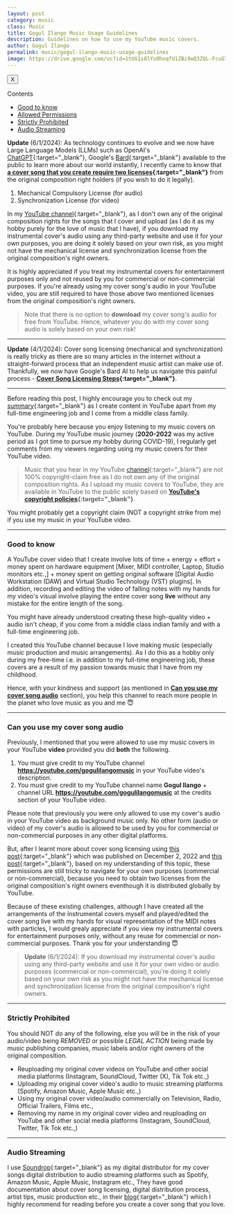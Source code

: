 ```yaml
---
layout: post
category: music
class: Music
title: Gogul Ilango Music Usage Guidelines
description: Guidelines on how to use my YouTube music covers. 
author: Gogul Ilango
permalink: music/gogul-ilango-music-usage-guidelines
image: https://drive.google.com/uc?id=1tUG1s8lYuOhxqfU1ZBi9wQ3ZQL-FcuG7
---
```


<div class="sidebar_tracker" id="sidebar_tracker">
  <button onclick="closeSidebar('sidebar_tracker_content')">X</button>
  <p onclick="showSidebar('sidebar_tracker_content')">Contents</p>
  <ul id="sidebar_tracker_content">
    <li><a class="sidebar_links" onclick="handleSideBarLinks(this.id)" id="link_1" href="#good-to-know">Good to know</a></li>
    <li><a class="sidebar_links" onclick="handleSideBarLinks(this.id)" id="link_2" href="#allowed-permissions">Allowed Permissions</a></li>
    <li><a class="sidebar_links" onclick="handleSideBarLinks(this.id)" id="link_3" href="#strictly-prohibited">Strictly Prohibited</a></li>
    <li><a class="sidebar_links" onclick="handleSideBarLinks(this.id)" id="link_4" href="#audio-streaming">Audio Streaming</a></li>
  </ul>
</div>

**Update** (6/1/2024): As technology continues to evolve and we now have Large Language Models (LLMs) such as OpenAI's [ChatGPT](https://openai.com/chatgpt){:target="_blank"}, Google's [Bard](https://bard.google.com/){:target="_blank"} available to the public to learn more about our world instantly, I recently came to know that **[a cover song that you create require two licenses](https://soundrop.com/blog/cover-song-licensing-step-by-step){:target="_blank"}** from the original composition right holders (if you wish to do it legally). 

1. Mechanical Compulsory License (for audio)
2. Synchronization License (for video) 

In my [YouTube channel](https://youtube.com/gogulilangomusic){:target="_blank"}, as I don't own any of the original composition rights for the songs that I cover and upload (as I do it as my hobby purely for the love of music that I have), if you download my instrumental cover's audio using any third-party website and use it for your own purposes, you are doing it solely based on your own risk, as you might not have the mechanical license and synchronization license from the original composition's right owners.

It is highly appreciated if you treat my instrumental covers for entertainment purposes only and not reused by you for commercial or non-commercial purposes. If you're already using my cover song's audio in your YouTube video, you are still required to have those above two mentioned licenses from the original composition's right owners.

> Note that there is no option to **download** my cover song's audio for free from YouTube. Hence, whatever you do with my cover song audio is solely based on your own risk!

---

**Update** (4/1/2024): Cover song licensing (mechanical and synchronization) is really tricky as there are so many articles in the internet without a straight-forward process that an independent music artist can make use of. Thankfully, we now have Google's Bard AI to help us navigate this painful process - **[Cover Song Licensing Steps](https://g.co/bard/share/c3b73b9e43ad){:target="_blank"}**.

---

Before reading this post, I highly encourage you to check out my [summary](https://www.gogulilango.com){:target="_blank"} as I create content in YouTube apart from my full-time engineering job and I come from a middle class family.

You're probably here because you enjoy listening to my music covers on YouTube. During my YouTube music journey (**2020-2022** was my active period as I got time to pursue my hobby during COVID-19), I regularly get comments from my viewers regarding using my music covers for their YouTube video.

> Music that you hear in my YouTube [channel](https://www.youtube.com/gogulilangomusic){:target="_blank"} are not 100% copyright-claim free as I do not own any of the original composition rights. As I upload my music covers to YouTube, they are available in YouTube to the public solely based on **[YouTube's copyright policies](https://www.youtube.com/intl/ALL_in/howyoutubeworks/policies/copyright/){:target="_blank"}**.

You might probably get a copyright claim (NOT a copyright strike from me) if you use my music in your YouTube video.

---

### Good to know


A YouTube cover video that I create involve lots of <span class="coding">time</span> + <span class="coding">energy</span> + <span class="coding">effort</span>  + <span class="coding">money</span> spent on hardware equipment [Mixer, MIDI controller, Laptop, Studio monitors etc.,] + <span class="coding">money</span> spent on getting original software [Digital Audio Workstation (DAW) and Virtual Studio Technology (VST) plugins]. In addition, recording and editing the video of falling notes with my hands for my video's visual involve playing the entire cover song **live** without any mistake for the entire length of the song.

You might have already understood creating these high-quality video + audio isn't cheap, if you come from a middle class indian family and with a full-time engineering job.

I created this YouTube channel because I love making music (especially music production and music arrangements). As I do this as a hobby only during my free-time i.e. in addition to my full-time engineering job, these covers are a result of my passion towards music that I have from my childhood.

Hence, with your kindness and support (as mentioned in <b><a href="#can-you-use-my-cover-song-audio">Can you use my cover song audio</a></b> section), you help this channel to reach more people in the planet who love music as you and me 😇

---

### Can you use my cover song audio

Previously, I mentioned that you were allowed to use my music covers in your YouTube **video** provided you did **both** the following.

1. You must give credit to my YouTube channel **https://youtube.com/gogulilangomusic** in your YouTube video's description.
2. You must give credit to my YouTube channel name **Gogul Ilango** + channel URL **https://youtube.com/gogulilangomusic** at the credits section of your YouTube video.

Please note that previously you were only allowed to use my cover's audio in your YouTube video as background music only. No other form (audio or video) of my cover's audio is allowed to be used by you for commercial or non-commercial purposes in any other digital platforms.

But, after I learnt more about cover song licensing using [this post](https://soundrop.com/blog/cover-song-licensing-step-by-step){:target="_blank"} which was published on December 2, 2022 and [this post](https://g.co/bard/share/c3b73b9e43ad){:target="_blank"}, based on my understanding of this topic, these permissions are still tricky to navigate for your own purposes (commercial or non-commercial), because you need to obtain two licenses from the original composition's right owners eventhough it is distributed globally by YouTube.

Because of these existing challenges, although I have created all the arrangements of the instrumental covers myself and played/edited the cover song live with my hands for visual representation of the MIDI notes with particles, I would grealy appreciate if you view my instrumental covers for entertainment purposes only, without any reuse for commercial or non-commercial purposes. Thank you for your understanding 😇

> **Update** (6/1/2024): If you download my instrumental cover's audio using any third-party website and use it for your own video or audio purposes (commercial or non-commercial), you're doing it solely based on your own risk as you might not have the mechanical license and synchronization license from the original composition's right owners.

---

### Strictly Prohibited

You should NOT do any of the following, else you will be in the risk of your audio/video being *REMOVED* or possible *LEGAL ACTION* being made by music publishing companies, music labels and/or right owners of the original composition.

* Reuploading my original cover videos on YouTube and other social media platforms (Instagram, SoundCloud, Twitter (X), Tik Tok etc.,)
* Uploading my original cover video's audio to music streaming platforms (Spotify, Amazon Music, Apple Music etc.,)
* Using my original cover video/audio commercially on Television, Radio, Official Trailers, Films etc.,
* Removing my name in my original cover video and reuploading on YouTube and other social media platforms (Instagram, SoundCloud, Twitter, Tik Tok etc.,)

---

### Audio Streaming

I use [Soundrop](https://soundrop.com/){:target="_blank"} as my digital distributor for my cover songs digital distribution to audio streaming platforms such as Spotify, Amazon Music, Apple Music, Instagram etc., They have good documentation about cover song licensing, digital distribution process, artist tips, music production etc., in their [blog](https://soundrop.com/blog){:target="_blank"} which I highly recommend for reading before you create a cover song that you love.